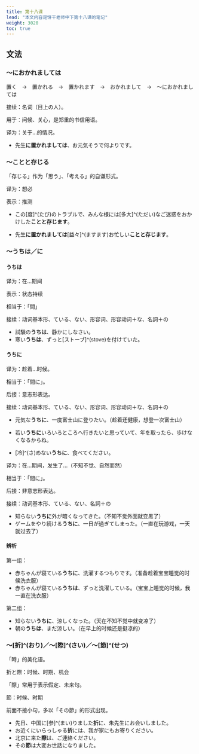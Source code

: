 ```yaml
---
title: 第十八课
lead: "本文内容是饼干老师中下第十八课的笔记"
weight: 3020
toc: true
---
```


## 文法

### ～におかれましては

置く　→　置かれる　→　置かれます　→　おかれまして　→　～におかれましては

接续：名词（目上の人）。

用于：问候、关心，是郑重的书信用语。

译为：关于...的情况。

- 先生**に置かれましては**、お元気そうで何よりです。

### ～ことと存じる

「存じる」作为「思う」、「考える」的自谦形式。

译为：想必

表示：推测

- この[度]^(たび)のトラブルで、みんな様には[多大]^(ただい)なご迷惑をおかけした**ことと存じます**。

- 先生**に置かれましては**[益々]^(ますます)お忙しい**ことと存じます**。

### ～うちは／に

#### うちは

译为：在...期间

表示：状态持续

相当于：「間」

接续：动词基本形、ている、ない、形容词、形容动词＋な、名詞＋の

- 試験の**うちは**、静かにしなさい。
- 寒い**うちは**、ずっと[ストーブ]^(stove)を付けていた。

#### うちに

译为：趁着...时候。

相当于：「間に」。

后接：意志形表达。

接续：动词基本形、ている、ない、形容词、形容动词＋な、名詞＋の

- 元気な**うちに**、一度富士山に登りたい。（趁着还健康，想登一次富士山）

- 若い**うちに**いろいろところへ行きたいと思っていて、年を取ったら、歩けなくなるからね。
- [冷]^(さ)めない**うちに**、食べてください。

译为：在...期间，发生了...（不知不觉、自然而然）

相当于：「間に」。

后接：非意志形表达。

接续：动词基本形、ている、ない、名詞＋の

- 知らない**うちに**外が暗くなってきた。（不知不觉外面就变黑了）
- ゲームをやり続ける**うちに**、一日が過ぎてしまった。（一直在玩游戏，一天就过去了）

#### 辨析

第一组：

- 赤ちゃんが寝ている**うちに**、洗濯するつもりです。（准备趁着宝宝睡觉的时候洗衣服）
- 赤ちゃんが寝ている**うちは**、ずっと洗濯している。（宝宝上睡觉的时候，我一直在洗衣服）

第二组：

- 知らない**うちに**、涼しくなった。（天在不知不觉中就变凉了）
- 朝の**うちは**、まだ涼しい。（在早上的时候还是挺凉的）

### ～[折]^(おり)／～[際]^(さい)／～[節]^(せつ)

「時」的美化语。

折と際：时候、时期、机会

「際」常用于表示假定、未来句。

節：时候、时期

前面不接小句，多以「その節」的形式出现。

- 先日、中国に[参]^(まい)りました**折**に、朱先生にお会いしました。
- お近くにいらっしゃる**折**には、我が家にもお寄りください。
- 北京に来た**際**は、ご連絡ください。
- その**節**は大変お世話になりました。

